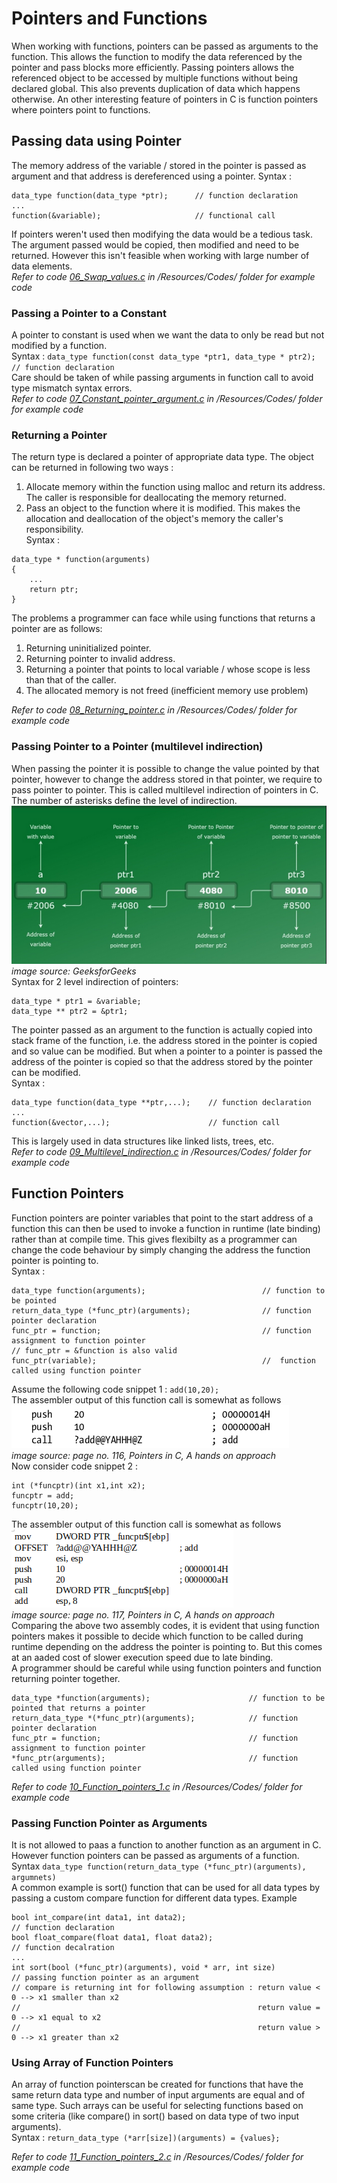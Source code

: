 # Pointers and Functions
When working with functions, pointers can be passed as arguments to the function. This allows the function to modify the data referenced by the pointer and pass blocks more efficiently. Passing pointers allows the referenced object to be accessed by multiple functions without being declared global. This also prevents duplication of data which happens otherwise. An other interesting feature of pointers in C is function pointers where pointers point to functions.
## Passing data using Pointer
The memory address of the variable / stored in the pointer is passed as argument and that address is dereferenced using a pointer.
Syntax : 
```
data_type function(data_type *ptr);      // function declaration
...
function(&variable);                     // functional call
``` 
If pointers weren't used then modifying the data would be a tedious task. The argument passed would be copied, then modified and need to be returned. However this isn't feasible when working with large number of data elements.<br>
*Refer to code [06_Swap_values.c](https://github.com/parthnakar1/C_pointers/blob/master/Resources/Codes/06_Swap_values.c) in /Resources/Codes/ folder for example code*
### Passing a Pointer to a Constant
A pointer to constant is used when we want the data to only be read but not modified by a function.<br>
Syntax : `data_type function(const data_type *ptr1, data_type * ptr2);  // function declaration`<br>
Care should be taken of while passing arguments in function call to avoid type mismatch syntax errors.<br>
*Refer to code [07_Constant_pointer_argument.c](https://github.com/parthnakar1/C_pointers/blob/master/Resources/Codes/07_Constant_pointer_argument.c) in /Resources/Codes/ folder for example code*
### Returning a Pointer
The return type is declared a pointer of appropriate data type. The object can be returned in following two ways : <br>
1. Allocate memory within the function using malloc and return its address. The caller is responsible for deallocating the memory returned.<br>
2. Pass an object to the function where it is modified. This makes the allocation and deallocation of the object's memory the caller's responsibility.<br>
Syntax : 
```
data_type * function(arguments)
{
    ...
    return ptr;
}
```
The problems a programmer can face while using functions that returns a pointer are as follows:
1. Returning uninitialized pointer.<br>
2. Returning pointer to invalid address.<br>
3. Returning a pointer that points to local variable / whose scope is less than that of the caller.<br>
4. The allocated memory is not freed (inefficient memory use problem)<br>

*Refer to code [08_Returning_pointer.c](https://github.com/parthnakar1/C_pointers/blob/master/Resources/Codes/08_Returning_pointer.c) in /Resources/Codes/ folder for example code*
### Passing Pointer to a Pointer (multilevel indirection)
When passing the pointer it is possible to change the value pointed by that pointer, however to change the address stored in that pointer, we require to pass pointer to pointer. This is called multilevel indirection of pointers in C. The number of asterisks define the level of indirection.<br>
![Multilevel indirection](/Resources/Images/multilevel_indirection.jpg)<br>
*image source: GeeksforGeeks*<br>
Syntax for 2 level indirection of pointers:
```
data_type * ptr1 = &variable;
data_type ** ptr2 = &ptr1;
```
The pointer passed as an argument to the function is actually copied into stack frame of the function, i.e. the address stored in the pointer is copied and so value can be modified. But when a pointer to a pointer is passed the address of the pointer is copied so that the address stored by the pointer can be modified.<br>
Syntax :
```
data_type function(data_type **ptr,...);    // function declaration
...
function(&vector,...);                      // function call
```
This is largely used in data structures like linked lists, trees, etc.<br>
*Refer to code [09_Multilevel_indirection.c](https://github.com/parthnakar1/C_pointers/blob/master/Resources/Codes/09_Multilevel_indirection.c) in /Resources/Codes/ folder for example code*
## Function Pointers
Function pointers are pointer variables that point to the start address of a function this can then be used to invoke a function in runtime (late binding) rather than at compile time. This gives flexibilty as a programmer can change the code behaviour by simply changing the address the function pointer is pointing to.<br>
Syntax :
```
data_type function(arguments);                          // function to be pointed
return_data_type (*func_ptr)(arguments);                // function pointer declaration
func_ptr = function;                                    // function assignment to function pointer
// func_ptr = &function is also valid
func_ptr(variable);                                     //  function called using function pointer
```
Assume the following code snippet 1 : `add(10,20);`<br>
The assembler output of this function call is somewhat as follows <br>
![Assembly level code for function call add(20,10)](/Resources/Images/assembly_code_1.jpg)<br>
*image source: page no. 116, Pointers in C, A hands on approach*<br>
Now consider code snippet 2 :<br>
```
int (*funcptr)(int x1,int x2);
funcptr = add;
funcptr(10,20);
```
The assembler output of this function call is somewhat as follows<br>
![Assembly level code for function call using function pointer](/Resources/Images/assembly_code_2.jpg)<br>
*image source: page no. 117, Pointers in C, A hands on approach*<br>
Comparing the above two assembly codes, it is evident that using function pointers makes it possible to decide which function to be called during runtime depending on the address the pointer is pointing to. But this comes at an aaded cost of slower execution speed due to late binding.<br>
A programmer should be careful while using function pointers and function returning pointer together.
```
data_type *function(arguments);                      // function to be pointed that returns a pointer
return_data_type *(*func_ptr)(arguments);            // function pointer declaration
func_ptr = function;                                 // function assignment to function pointer
*func_ptr(arguments);                                // function called using function pointer
```
*Refer to code [10_Function_pointers_1.c](https://github.com/parthnakar1/C_pointers/blob/master/Resources/Codes/10_Function_pointers_1.c) in /Resources/Codes/ folder for example code*
### Passing Function Pointer as Arguments
It is not allowed to paas a function to another function as an argument in C. However function pointers can be passed as arguments of a function.<br>
Syntax `data_type function(return_data_type (*func_ptr)(arguments), argumnets)`<br>
A common example is sort() function that can be used for all data types by passing a custom compare function for different data types. Example
```
bool int_compare(int data1, int data2);                               // function declaration
bool float_compare(float data1, float data2);                         // function decalration
...
int sort(bool (*func_ptr)(arguments), void * arr, int size)           // passing function pointer as an argument
// compare is returning int for following assumption : return value < 0 --> x1 smaller than x2
//                                                     return value = 0 --> x1 equal to x2
//                                                     return value > 0 --> x1 greater than x2
```
### Using Array of Function Pointers
An array of function pointerscan be created for functions that have the same return data type and number of input arguments are equal and of same type. Such arrays can be useful for selecting functions based on some criteria (like compare() in sort() based on data type of two input arguments).<br>
Syntax : `return_data_type (*arr[size])(arguments) = {values};`<br>

*Refer to code [11_Function_pointers_2.c](https://github.com/parthnakar1/C_pointers/blob/master/Resources/Codes/11_Function_pointers_2.c) in /Resources/Codes/ folder for example code*